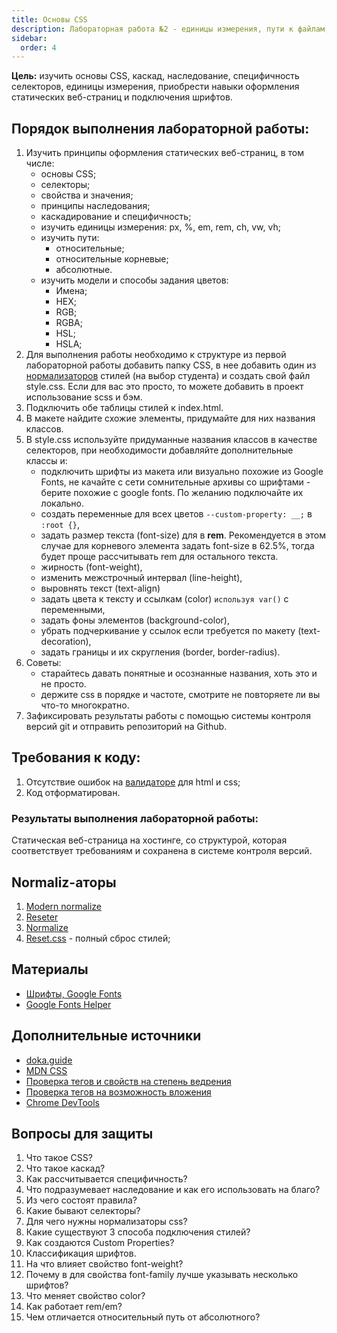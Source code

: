 ```yaml
---
title: Основы CSS
description: Лабораторная работа №2 - единицы измерения, пути к файлам, цвета
sidebar:
  order: 4
---
```


**Цель:** изучить основы CSS, каскад, наследование, специфичность селекторов, единицы измерения, приобрести навыки оформления статических веб-страниц и подключения шрифтов.

## Порядок выполнения лабораторной работы:

1. Изучить принципы оформления статических веб-страниц, в том числе:
   - основы CSS;
   - селекторы;
   - свойства и значения;
   - принципы наследования;
   - каскадирование и специфичность;
   - изучить единицы измерения: px, %, em, rem, ch, vw, vh;
   - изучить пути:
     - относительные;
     - относительные корневые;
     - абсолютные.
   - изучить модели и способы задания цветов:
     - Имена;
     - HEX;
     - RGB;
     - RGBA;
     - HSL;
     - HSLA;
2. Для выполнения работы необходимо к структуре из первой лабораторной работы добавить папку CSS, в нее добавить один из [нормализаторов](#normaliz-аторы) стилей (на выбор студента) и создать свой файл style.css. Если для вас это просто, то можете добавить в проект использование scss и бэм.
3. Подключить обе таблицы стилей к index.html.
1. В макете найдите схожие элементы, придумайте для них названия классов.
4. В style.css используйте придуманные названия классов в качестве селекторов, при необходимости добавляйте дополнительные классы и:
   - подключить шрифты из макета или визуально похожие из Google Fonts, не качайте с сети сомнительные архивы со шрифтами - берите похожие с google fonts. По желанию подключайте их локально.
   - создать переменные для всех цветов `--custom-property: __;` в `:root {}`,
   - задать размер текста (font-size) для в **rem**. Рекомендуется в этом случае для корневого элемента задать font-size в 62.5%, тогда будет проще рассчитывать rem для остального текста.
   - жирность (font-weight),
   - изменить межстрочный интервал (line-height),
   - выровнять текст (text-align)
   - задать цвета к тексту и ссылкам (color) `используя var()` с переменными,
   - задать фоны элементов (background-color),
   - убрать подчеркивание у ссылок если требуется по макету (text-decoration),
   - задать границы и их скругления (border, border-radius).
1. Советы:
   - старайтесь давать понятные и осознанные названия, хоть это и не просто.
   - держите css в порядке и частоте, смотрите не повторяете ли вы что-то многократно.
5. Зафиксировать результаты работы с помощью системы контроля версий git и отправить репозиторий на Github.

## Требования к коду:

1. Отсутствие ошибок на [валидаторе](https://validator.w3.org/) для html и css;
1. Код отформатирован.

### Результаты выполнения лабораторной работы:

Статическая веб-страница на хостинге, со структурой, которая соответствует требованиям и сохранена в системе контроля версий.

## Normaliz-аторы

1. [Modern normalize](https://github.com/sindresorhus/modern-normalize)
1. [Reseter](https://github.com/resetercss/reseter.css/blob/main/css/reseter.css)
1. [Normalize](https://necolas.github.io/normalize.css/)
1. [Reset.css](https://meyerweb.com/eric/tools/css/reset/) - полный сброс стилей;

## Материалы

- [Шрифты, Google Fonts](https://fonts.google.com/)
- [Google Fonts Helper](https://gwfh.mranftl.com/fonts)

## Дополнительные источники

- [doka.guide](https://doka.guide/css/)
- [MDN CSS](https://developer.mozilla.org/ru/docs/Web/CSS)
- [Проверка тегов и свойств на степень ведрения](https://caniuse.com/)
- [Проверка тегов на возможность вложения](https://caninclude.glitch.me/)
- [Chrome DevTools](https://habr.com/ru/post/548898/)

## Вопросы для защиты

1. Что такое CSS?
1. Что такое каскад?
1. Как рассчитывается специфичность?
1. Что подразумевает наследование и как его использовать на благо?
1. Из чего состоят правила?
1. Какие бывают селекторы?
1. Для чего нужны нормализаторы css?
1. Какие существуют 3 способа подключения стилей?
1. Как создаются Custom Properties?
1. Классификация шрифтов.
1. На что влияет свойство font-weight?
1. Почему в для свойства font-family лучше указывать несколько шрифтов?
1. Что меняет свойство color?
1. Как работает rem/em?
1. Чем отличается относительный путь от абсолютного?

